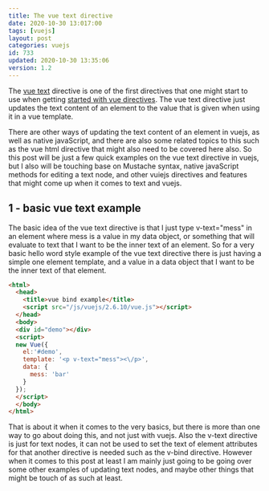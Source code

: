 ```yaml
---
title: The vue text directive
date: 2020-10-30 13:017:00
tags: [vuejs]
layout: post
categories: vuejs
id: 733
updated: 2020-10-30 13:35:06
version: 1.2
---
```


The [vue text](https://vuejs.org/v2/api/#v-text) directive is one of the first directives that one might start to use when getting [started with vue directives](/2019/05/14/vuejs-directive/). The vue text directive just updates the text content of an element to the value that is given when using it in a vue template. 

There are other ways of updating the text content of an element in vuejs, as well as native javaScript, and there are also some related topics to this such as the vue html directive that might also need to be covered here also. So this post will be just a few quick examples on the vue text directive in vuejs, but I also will be touching base on Mustache syntax, native javaScript methods for editing a text node, and other vuiejs directives and features that might come up when it comes to text and vuejs.

<!-- more -->

## 1 - basic vue text example

The basic idea of the vue text directive is that I just type v-text=\"mess\" in an element where mess is a value in my data object, or something that will evaluate to text that I want to be the inner text of an element. So for a very basic hello word style example of the vue text directive there is just having a simple one element template, and a value in a data object that I want to be the inner text of that element.

```html
<html>
  <head>
    <title>vue bind example</title>
    <script src="/js/vuejs/2.6.10/vue.js"></script>
  </head>
  <body>
  <div id="demo"></div>
  <script>
  new Vue({
    el:'#demo',
    template: '<p v-text="mess"><\/p>',
    data: {
      mess: 'bar'
    }
  });
  </script>
  </body>
</html>
```

That is about it when it comes to the very basics, but there is more than one way to go about doing this, and not just with vuejs. Also the v-text directive is just for text nodes, it can not be used to set the text of element attributes for that another directive is needed such as the v-bind directive. However when it comes to this post at least I am mainly just going to be going over some other examples of updating text nodes, and maybe other things that might be touch of as such at least.